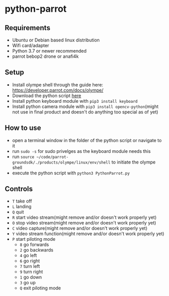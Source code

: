 # python-parrot
## Requirements
- Ubuntu or Debian based linux distribution
- Wifi card/adapter
- Python 3.7 or newer recommended
- parrot bebop2 drone or anafi4k
## Setup
- Install olympe shell through the  guide here: https://developer.parrot.com/docs/olympe/
- Download the python script [here](PythonParrot.py)
- Install python keyboard module with `pip3 install keyboard`
- Install python camera  module with `pip3 install opencv-python`(might not use in final product and doesn't do anything too special as of yet)
## How to use
- open a terminal window in the folder of the python script or navigate to it
- run `sudo -s` for sudo privelges as the keyboard module needs this
- run `source ~/code/parrot-groundsdk/./products/olympe/linux/env/shell` to initiate the olympe shell
- execute the python script with `python3 PythonParrot.py`
## Controls
- `T` take off
- `L` landing
- `Q` quit
- `R` start video stream(might remove and/or doesn't work properly yet)
- `O` stop video stream(might remove and/or doesn't work properly yet)
- `C` video capture(might remove and/or doesn't work properly yet)
- `Y` video stream function(might remove and/or doesn't work properly yet)
- `P` start piloting mode
  - `8` go forwards
  - `2` go backwards
  - `4` go left
  - `6` go right
  - `7` turn left
  - `9` turn right
  - `1` go down
  - `3` go up
  - `Q` exit piloting mode

